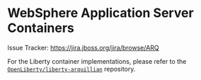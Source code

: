 # WebSphere Application Server Containers

Issue Tracker: https://jira.jboss.org/jira/browse/ARQ

For the Liberty container implementations, please refer to the [`OpenLiberty/liberty-arquillian`](https://github.com/OpenLiberty/liberty-arquillian) repository.
